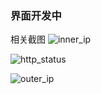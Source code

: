 ### 界面开发中

相关截图
![inner_ip](https://cos.rmboot.com/web_log/inner_ip.png)

![http_status](https://cos.rmboot.com/web_log/http_status.png)

![outer_ip](https://cos.rmboot.com/web_log/outer_ip.png)
